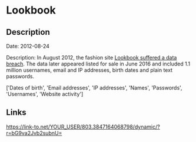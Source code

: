 # Lookbook

## Description

Date: 2012-08-24

Description:
In August 2012, the fashion site <a href="https://www.hackread.com/hacker-selling-million-lookbook-accounts/" target="_blank" rel="noopener">Lookbook suffered a data breach</a>. The data later appeared listed for sale in June 2016 and included 1.1 million usernames, email and IP addresses, birth dates and plain text passwords.


['Dates of birth', 'Email addresses', 'IP addresses', 'Names', 'Passwords', 'Usernames', 'Website activity']

## Links

https://link-to.net/YOUR_USER/803.3847164068798/dynamic/?r=bG9va2Jvb2subnU=